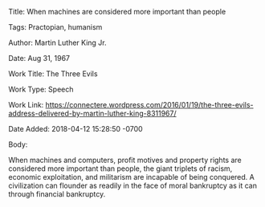 Title:  When machines are considered more important than people

Tags:   Practopian, humanism

Author: Martin Luther King Jr.

Date:   Aug 31, 1967

Work Title: The Three Evils

Work Type: Speech

Work Link: https://connectere.wordpress.com/2016/01/19/the-three-evils-address-delivered-by-martin-luther-king-8311967/

Date Added: 2018-04-12 15:28:50 -0700

Body: 

When machines and computers, profit motives and property rights are considered more important than people, the giant triplets of racism, economic exploitation, and militarism are incapable of being conquered. A civilization can flounder as readily in the face of moral bankruptcy as it can through financial bankruptcy.

